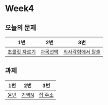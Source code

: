 # Week4

## 오늘의 문제

| 1번                                                   | 2번                                               | 3번                                                       |
| ----------------------------------------------------- | ------------------------------------------------- | --------------------------------------------------------- |
| [초콜릿 자르기](https://www.acmicpc.net/problem/2163) | [과목선택](https://www.acmicpc.net/problem/11948) | [직사각형에서 탈출](https://www.acmicpc.net/problem/1085) |

## 과제

| 1번                                          | 2번                                           | 3번                                             |
| -------------------------------------------- | --------------------------------------------- | ----------------------------------------------- |
| [윤년](https://www.acmicpc.net/problem/2753) | [기찍N](https://www.acmicpc.net/problem/2742) | [집 주소](https://www.acmicpc.net/problem/1284) |
